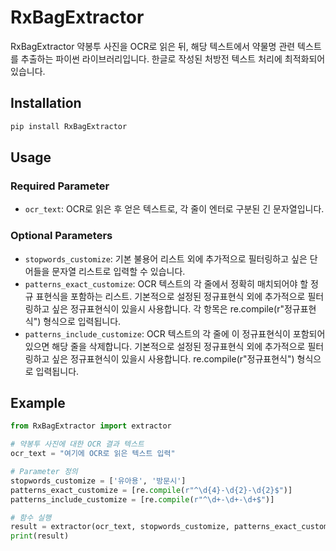 # RxBagExtractor

RxBagExtractor 약봉투 사진을 OCR로 읽은 뒤, 해당 텍스트에서 약물명 관련 텍스트를 추출하는 파이썬 라이브러리입니다. 한글로 작성된 처방전 텍스트 처리에 최적화되어 있습니다. 

## Installation

```bash
pip install RxBagExtractor
```
## Usage

### Required Parameter

-   `ocr_text`: OCR로 읽은 후 얻은 텍스트로, 각 줄이 엔터로 구분된 긴 문자열입니다.

### Optional Parameters

-   `stopwords_customize`: 기본 불용어 리스트 외에 추가적으로 필터링하고 싶은 단어들을 문자열 리스트로 입력할 수 있습니다.
-   `patterns_exact_customize`: OCR 텍스트의 각 줄에서 정확히 매치되어야 할 정규 표현식을 포함하는 리스트. 기본적으로 설정된 정규표현식 외에 추가적으로 필터링하고 싶은 정규표현식이 있을시 사용합니다. 각 항목은 re.compile(r"정규표현식") 형식으로 입력됩니다.
-   `patterns_include_customize`: OCR 텍스트의 각 줄에 이 정규표현식이 포함되어 있으면 해당 줄을 삭제합니다. 기본적으로 설정된 정규표현식 외에 추가적으로 필터링하고 싶은 정규표현식이 있을시 사용합니다. re.compile(r"정규표현식") 형식으로 입력됩니다.

## Example
``` python
from RxBagExtractor import extractor

# 약봉투 사진에 대한 OCR 결과 텍스트
ocr_text = "여기에 OCR로 읽은 텍스트 입력"

# Parameter 정의
stopwords_customize = ['유아용', '방문시']
patterns_exact_customize = [re.compile(r"^\d{4}-\d{2}-\d{2}$")]
patterns_include_customize = [re.compile(r"^\d+-\d+-\d+$")]

# 함수 실행
result = extractor(ocr_text, stopwords_customize, patterns_exact_customize, patterns_include_customize)
print(result)
```